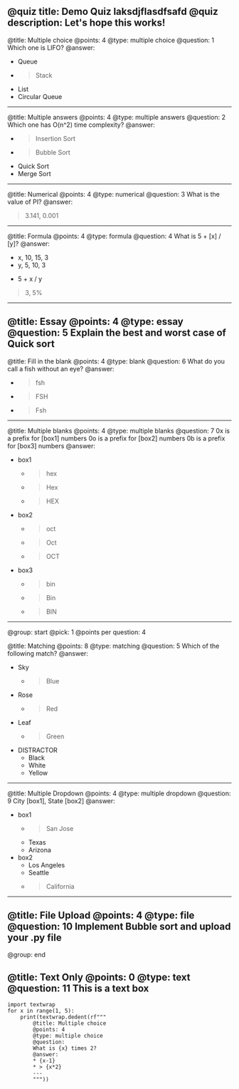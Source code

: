@quiz title: Demo Quiz laksdjflasdfsafd
@quiz description: Let's hope this works!
---
@title: Multiple choice
@points: 4
@type: multiple choice
@question: 1
Which one is LIFO?
@answer:
* Queue
* > Stack
* List
* Circular Queue
---
@title: Multiple answers
@points: 4
@type: multiple answers
@question: 2
Which one has O(n^2) time complexity?
@answer:
* > Insertion Sort
* > Bubble Sort
* Quick Sort
* Merge Sort
---
@title: Numerical
@points: 4
@type: numerical
@question: 3
What is the value of PI?
@answer:
> 3.141, 0.001
---
@title: Formula
@points: 4
@type: formula
@question: 4
What is 5 + [x] / [y]?
@answer:
- x, 10, 15, 3
- y, 5, 10, 3
* 5 + x / y
> 3, 5%
---
@title: Essay
@points: 4
@type: essay
@question: 5
Explain the best and worst case of Quick sort
---
@title: Fill in the blank
@points: 4
@type: blank
@question: 6
What do you call a fish without an eye?
@answer:
* > fsh
* > FSH
* > Fsh
---
@title: Multiple blanks
@points: 4
@type: multiple blanks
@question: 7
0x is a prefix for [box1] numbers
0o is a prefix for [box2] numbers
0b is a prefix for [box3] numbers
@answer:
+ box1
    * > hex
    * > Hex
    * > HEX
+ box2
    * > oct
    * > Oct
    * > OCT
+ box3
    * > bin
    * > Bin
    * > BIN
---
@group: start
@pick: 1
@points per question: 4

@title: Matching
@points: 8
@type: matching
@question: 5
Which of the following match?
@answer:
+ Sky
    * > Blue
+ Rose
    * > Red
+ Leaf
    * > Green
+ DISTRACTOR
    * Black
    * White
    * Yellow
---
@title: Multiple Dropdown
@points: 4
@type: multiple dropdown
@question: 9
City [box1], State [box2]
@answer:
+ box1
    * > San Jose
    * Texas
    * Arizona
+ box2
    * Los Angeles
    * Seattle
    * > California
---
@title: File Upload
@points: 4
@type: file
@question: 10
Implement Bubble sort and upload your .py file
---
@group: end

@title: Text Only
@points: 0
@type: text
@question: 11
This is a text box
---
```{.python3 .run}
import textwrap
for x in range(1, 5):
    print(textwrap.dedent(rf"""
        @title: Multiple choice
        @points: 4
        @type: multiple choice
        @question:
        What is {x} times 2?
        @answer:
        * {x-1}
        * > {x*2}
        ---
        """))
```